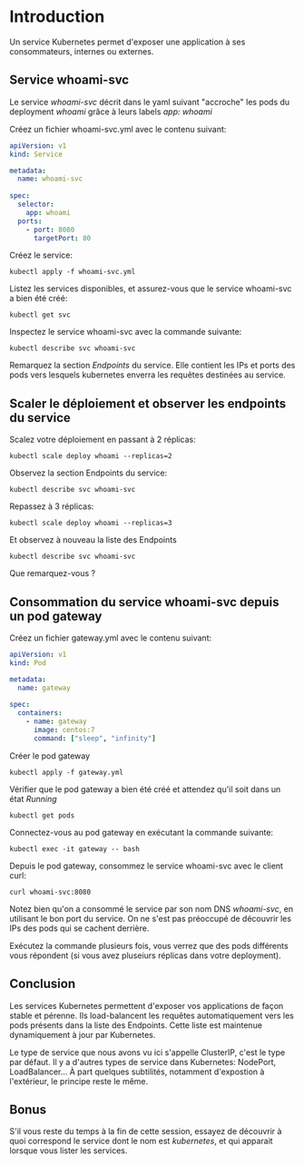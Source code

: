 # Introduction
Un service Kubernetes permet d'exposer une application à ses consommateurs, internes ou externes.

## Service whoami-svc
Le service *whoami-svc* décrit dans le yaml suivant "accroche" les pods du deployment *whoami* grâce à leurs labels
*app: whoami*

Créez un fichier whoami-svc.yml avec le contenu suivant:

```yaml
apiVersion: v1
kind: Service

metadata:
  name: whoami-svc
  
spec:
  selector:
    app: whoami
  ports:
    - port: 8080
      targetPort: 80
```
 
Créez le service:

```shell script
kubectl apply -f whoami-svc.yml
``` 

Listez les services disponibles, et assurez-vous que le service whoami-svc a bien été créé:

```shell script
kubectl get svc
``` 

Inspectez le service whoami-svc avec la commande suivante:

```shell script
kubectl describe svc whoami-svc 
``` 

Remarquez la section *Endpoints* du service. Elle contient les IPs et ports des pods vers lesquels
kubernetes enverra les requêtes destinées au service.

## Scaler le déploiement et observer les endpoints du service

Scalez votre déploiement en passant à 2 réplicas:
```shell script
kubectl scale deploy whoami --replicas=2
```

Observez la section Endpoints du service:
```shell script
kubectl describe svc whoami-svc
```  

Repassez à 3 réplicas:
```shell script
kubectl scale deploy whoami --replicas=3
```

Et observez à nouveau la liste des Endpoints
```shell
kubectl describe svc whoami-svc
```  
Que remarquez-vous ?
 
## Consommation du service whoami-svc depuis un pod gateway 

Créez un fichier gateway.yml avec le contenu suivant:
```yaml
apiVersion: v1
kind: Pod

metadata:
  name: gateway
  
spec:
  containers:
    - name: gateway
      image: centos:7
      command: ["sleep", "infinity"]
```

Créer le pod gateway
```shell script
kubectl apply -f gateway.yml
```

Vérifier que le pod gateway a bien été créé et attendez qu'il soit dans un état *Running*

```shell script
kubectl get pods
```

Connectez-vous au pod gateway en exécutant la commande suivante:
```shell script
kubectl exec -it gateway -- bash
``` 

Depuis le pod gateway, consommez le service whoami-svc avec le client curl:
```shell script
curl whoami-svc:8080
``` 

Notez bien qu'on a consommé le service par son nom DNS *whoami-svc*, en utilisant le bon port du service.
On ne s'est pas préoccupé de découvrir les IPs des pods qui se cachent derrière.

Exécutez la commande plusieurs fois, vous verrez que des pods différents vous répondent
(si vous avez pluseiurs réplicas dans votre deployment).

## Conclusion
Les services Kubernetes permettent d'exposer vos applications de façon stable et pérenne.
Ils load-balancent les requêtes automatiquement vers les pods présents dans la liste des Endpoints.
Cette liste est maintenue dynamiquement à jour par Kubernetes.

Le type de service que nous avons vu ici s'appelle ClusterIP, c'est le type par défaut. Il y a d'autres types
de service dans Kubernetes: NodePort, LoadBalancer... À part quelques subtilités, notamment d'expostion à l'extérieur,
le principe reste le même.

## Bonus
S'il vous reste du temps à la fin de cette session, essayez de découvrir à quoi correspond le service dont le nom est
*kubernetes*, et qui apparait lorsque vous lister les services.